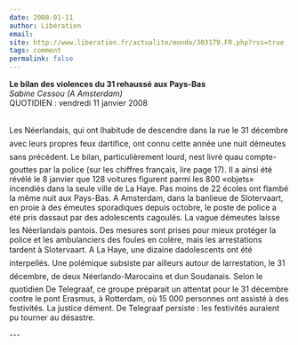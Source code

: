 ```yaml
---
date: 2008-01-11
author: Libération
email: 
site: http://www.liberation.fr/actualite/monde/303179.FR.php?rss=true
tags: comment
permalink: false
---
```


<p>
<b>Le bilan des violences du 31 rehaussé aux Pays-Bas</b><br/>
<i>Sabine Cessou (A Amsterdam)</i><br/>
QUOTIDIEN : vendredi 11 janvier 2008<br/>
<br/>

Les Néerlandais, qui ont lhabitude de descendre dans la rue le 31 décembre avec leurs propres feux dartifice, ont connu cette année une nuit démeutes sans précédent. Le bilan, particulièrement lourd, nest livré quau compte-gouttes par la police (sur les chiffres français, lire page 17). Il a ainsi été révélé le 8 janvier que 128 voitures figurent parmi les 800 «objets» incendiés dans la seule ville de La Haye. Pas moins de 22 écoles ont flambé la même nuit aux Pays-Bas. A Amsterdam, dans la banlieue de Slotervaart, en proie à des émeutes sporadiques depuis octobre, le poste de police a été pris dassaut par des adolescents cagoulés. La vague démeutes laisse les Néerlandais pantois. Des mesures sont prises pour mieux protéger la police et les ambulanciers des foules en colère, mais les arrestations tardent à Slotervaart. A La Haye, une dizaine dadolescents ont été interpellés. Une polémique subsiste par ailleurs autour de larrestation, le 31 décembre, de deux Néerlando-Marocains et dun Soudanais. Selon le quotidien De Telegraaf, ce groupe préparait un attentat pour le 31 décembre contre le pont Erasmus, à Rotterdam, où 15 000 personnes ont assisté à des festivités. La justice dément. De Telegraaf persiste : les festivités auraient pu tourner au désastre.
</p>
---
